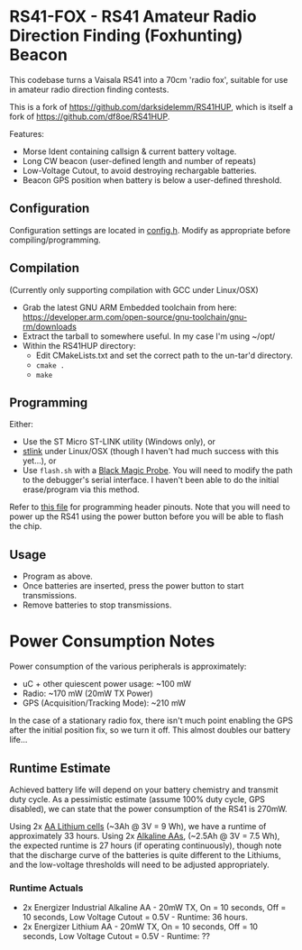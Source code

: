 # RS41-FOX - RS41 Amateur Radio Direction Finding (Foxhunting) Beacon
This codebase turns a Vaisala RS41 into a 70cm 'radio fox', suitable for use in amateur radio direction finding contests.

This is a fork of https://github.com/darksidelemm/RS41HUP, which is itself a fork of https://github.com/df8oe/RS41HUP.

Features:
* Morse Ident containing callsign & current battery voltage.
* Long CW beacon (user-defined length and number of repeats)
* Low-Voltage Cutout, to avoid destroying rechargable batteries.
* Beacon GPS position when battery is below a user-defined threshold.

## Configuration
Configuration settings are located in [config.h](./config.h). Modify as appropriate before compiling/programming.

## Compilation
(Currently only supporting compilation with GCC under Linux/OSX)

* Grab the latest GNU ARM Embedded toolchain from here: https://developer.arm.com/open-source/gnu-toolchain/gnu-rm/downloads
* Extract the tarball to somewhere useful. In my case I'm using ~/opt/
* Within the RS41HUP directory:
  * Edit CMakeLists.txt and set the correct path to the un-tar'd directory.
  * `cmake .`
  * `make`

## Programming
Either:
* Use the ST Micro ST-LINK utility (Windows only), or
* [stlink](https://github.com/texane/stlink) under Linux/OSX (though I haven't had much success with this yet...), or
* Use `flash.sh` with a [Black Magic Probe](https://1bitsquared.com/products/black-magic-probe). You will need to modify the path to the debugger's serial interface. I haven't been able to do the initial erase/program via this method.

Refer to [this file](./docs/programming_header.md) for programming header pinouts. Note that you will need to power up the RS41 using the power button before you will be able to flash the chip.

## Usage
* Program as above.
* Once batteries are inserted, press the power button to start transmissions.
* Remove batteries to stop transmissions.

# Power Consumption Notes
Power consumption of the various peripherals is approximately:
* uC + other quiescent power usage: ~100 mW
* Radio: ~170 mW (20mW TX Power)
* GPS (Acquisition/Tracking Mode): ~210 mW

In the case of a stationary radio fox, there isn't much point enabling the GPS after the initial position fix, so we turn it off. This almost doubles our battery life...

## Runtime Estimate
Achieved battery life will depend on your battery chemistry and transmit duty cycle. As a pessimistic estimate (assume 100% duty cycle, GPS disabled), we can state that the power consumption of the RS41 is 270mW.

Using 2x [AA Lithium cells](http://data.energizer.com/pdfs/l91.pdf) (~3Ah @ 3V = 9 Wh), we have a runtime of approximately 33 hours.
Using 2x [Alkaline AAs](http://data.energizer.com/pdfs/e91.pdf), (~2.5Ah @ 3V = 7.5 Wh), the expected runtime is 27 hours (if operating continuously), though note that the discharge curve of the batteries is quite different to the Lithiums, and the low-voltage thresholds will need to be adjusted appropriately.

### Runtime Actuals
* 2x Energizer Industrial Alkaline AA - 20mW TX, On = 10 seconds, Off = 10 seconds, Low Voltage Cutout = 0.5V - Runtime: 36 hours.
* 2x Energizer Lithium AA - 20mW TX, On = 10 seconds, Off = 10 seconds, Low Voltage Cutout = 0.5V - Runtime: ??
